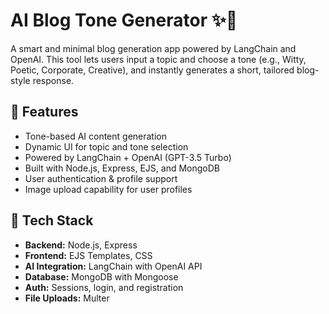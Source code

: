 # AI Blog Tone Generator ✨📝

A smart and minimal blog generation app powered by LangChain and OpenAI. This tool lets users input a topic and choose a tone (e.g., Witty, Poetic, Corporate, Creative), and instantly generates a short, tailored blog-style response.

## 🌟 Features

- Tone-based AI content generation
- Dynamic UI for topic and tone selection
- Powered by LangChain + OpenAI (GPT-3.5 Turbo)
- Built with Node.js, Express, EJS, and MongoDB
- User authentication & profile support
- Image upload capability for user profiles

## 🧠 Tech Stack

- **Backend:** Node.js, Express
- **Frontend:** EJS Templates, CSS
- **AI Integration:** LangChain with OpenAI API
- **Database:** MongoDB with Mongoose
- **Auth:** Sessions, login, and registration
- **File Uploads:** Multer

